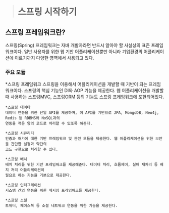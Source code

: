 ># 스프링 시작하기


## 스프링 프레임워크란?

 스프링(Spring) 프레임워크는 자바 개발자라면 반드시 알아야 할 사실상의 표즌 프레임워크이다.
 일반 사용자를 위한 웹 기반 어플리케이션뿐만 아니라 기업환경의 어플리케이션에 이르기까지
 다양한 영역에서 사용되고 있다.
 
### 주요 모듈

*스프링 프레임워크 
스프링을 이용해서 어플리케이션을 개발할 때 기반이 되는 프레임워크이다. 스프링의 핵심 기능인 DI와
AOP 기능을 제공한다. 웹 어플리케이션을 개발할 때 사용하는 스프링MVC, 스프링ORM 등의 기능도 스프링
프레임워크에 포한되어있다.
  
    *스프링 데이타
    데이터 연동을 위한 단일 API를 제공하며, 이 API를 기반으로 JPA, MongoDB, Neo4j, Redis 등 RDBMS와 NoSQL과의
    연동을 적은 양의 코드로 처리할 수 있또록 해준다.
  
    *스프링 시큐리티
    인증과 허가에 대한 기반 프레임워크 및 관련 모듈을 제공한다. 웹 어플리케이션을 위한 보안을 간단한 설정과 약간의
    코드 구현으로 처리할 수 있다.

    *스프링 배치
    배치 처리를 위한 기반 프레임워크를 제공해준다. 데이터 처리, 흐름제어, 실패 재처리 등 배치 처리 어플리케이션이
    필요로 하는 기능을 기본으로 제공한다.
  
    *스프링 인터그레이션
    시스템 간의 연동을 위한 메시징 프레임워크를 제공한다.
    
    *스프링 소셜
    트위터, 페이스북 등 소셜 네트워크 연동을 위한 기능을 제공한다.
